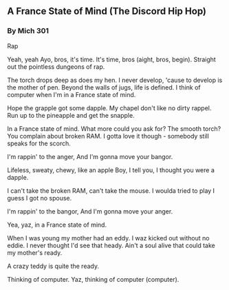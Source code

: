 ## A France State of Mind (The Discord Hip Hop)
### By Mich 301

Rap

Yeah, yeah
Ayo, bros, it's time.
It's time, bros (aight, bros, begin).
Straight out the pointless dungeons of rap.

The torch drops deep as does my hen.
I never develop, 'cause to develop is the mother of pen.
Beyond the walls of jugs, life is defined.
I think of computer when I'm in a France state of mind.

Hope the grapple got some dapple.
My chapel don't like no dirty rappel.
Run up to the pineapple and get the snapple.

In a France state of mind.
What more could you ask for? The smooth torch?
You complain about broken RAM.
I gotta love it though - somebody still speaks for the scorch.

I'm rappin' to the anger,
And I'm gonna move your bangor.

Lifeless, sweaty, chewy, like an apple
Boy, I tell you, I thought you were a dapple.

I can't take the broken RAM, can't take the mouse.
I woulda tried to play I guess I got no spouse.

I'm rappin' to the bangor,
And I'm gonna move your anger.

Yea, yaz, in a France state of mind.

When I was young my mother had an eddy.
I waz kicked out without no eddie.
I never thought I'd see that heady.
Ain't a soul alive that could take my mother's ready.

A crazy teddy is quite the ready.

Thinking of computer. Yaz, thinking of computer (computer).
